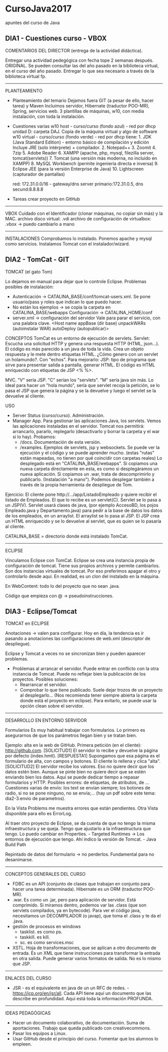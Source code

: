 # CursoJava2017
apuntes del curso de Java

DIA1 - Cuestiones curso - VBOX
-------------------------------------------------------------------------------------------
COMENTARIOS DEL DIRECTOR (entrega de la actividad didáctica).

Entregar una actividad pedegógica con fecha tope 2 semanas después. ORIGINAL. 
Se pueden consultar las del año pasado en la biblioteca virtual, en el curso del año pasado.
Entregar lo que sea necesario a través de la biblioteca virtual fp.
___________________________________________________________________________________________
PLANTEAMIENTO
- Planteamiento del temario 
	Dejamos fuera GIT (a pesar de ello, hacer tarea) y Maven
	Incluimos servidor, Hibernate (traductor POO-MR), Spring, servicios web.
	3 plantillas de máquinas, w10, con media instalación, con toda la instalación.
- Cuestiones varias
	w10 host - curso/curso (fondo azul) - red por dhcp
		unidad D: carpeta DAJ. Copia de la máquina virtual y algo de software
	w10 virtual - curso/curso (fondo verde) - red por dhcp
		tiene:
			1. JDK (Java Standard Edition) - entorno básico de compilación y edición
				Incluye JRE (solo intérprete) + compilador.
			2. Notepad++
			3. Zoomit
			4. 7zip
			5. Adobe Reader
			6. XAMPP (apache, php, mysql, filezilla server, tomcat(servlets))
			7. Tomcat (una versión más moderna, no incluido en XAMPP)
			8. MySQL Workbench (permite ingeniería directa e inversa)
			9. Eclipse JEE (para la versión Enterprise de Java)
			10. Lightscreen (capturador de pantallas)
			
	red: 172.31.0.0/16 - gateway/dns server primario:172.31.0.5, dns secund:8.8.8.8
- Tareas
	crear proyecto en GitHub

___________________________________________________________________________________________
VBOX 
	Cuidado con el Identificador (clonar máquinas, no copiar sin más) y la MAC.
	archivo disco virtual: .vdi
	archivo de configuración de virtualbox: .vbox -> puedo cambiarlo a mano
___________________________________________________________________________________________
INSTALACIONES
Comprobamos lo instalado. 
Ponemos apache y mysql como servicios. 
Instalamos Tomcat con el instalador/wizard.


DIA2 - TomCat - GIT
-------------------------------------------------------------------------------------------
TOMCAT (el gato Tom)

Lo dejamos en manual para dejar que lo controle Eclipse.
Problemas posibles de instalación:
- Autenticación -> CATALINA_BASE/conf/tomcat-users.xml. Se pone usuario/pass y roles que indican lo que puedo hacer.
- No están los ejemplos -> se copia la carpeta en CATALINA_BASE/webapps
Configuración -> CATALINA_HOME/conf
- server.xml -> configuración del servidor
	<Server> Vale para parar el servicio, con una palabra clave.
	<Engine><Realm><Host name appBase (dir base) unpackWARs (autoinstalar WAR) autoDeploy (autopublicar)>


CONCEPTOS
TomCat es un entorno de ejecución de servlets.
Servlet: Escucha una solicitud HTTP y genera una respuesta HTTP (HTML, json...).
	El código es más parecido a un java de toda la vida.
	Crea un objeto respuesta y le mete dentro etiquetas HTML.
¿Cómo genero con un servlet un holamundo?. Con "echos". Para mejorarlo:
JSP: tipo de programa que sirve para presentar salida a pantalla, generar HTML.
	El código es HTML enriquecido con etiquetas de JSP <% %>. 

MVC. "V" sería JSP. "C" serían los "servlets". "M" sería java sin más.
	Lo ideal para hacer un "hola mundo", sería que servlet recoja la petición,
	se lo pasa el JSP que genera la página y se la devuelve y luego el servlet
	se la devuelve al cliente.

USO 
- Server Status (curso/curso). Administración.
- Manager App. 
Para gestionar las aplicaciones Java, los servlets. Vemos las aplicaciones instaladas en el servidor. 
Tomcat nos  permitirá: arrancarlo, pararlo, replegarlo (desactivarlo y borrar la carpeta y el war si lo hay).
Probamos:
	- /docs. Documentación de esta versión.
	- /examples. Ejemplos de servlets, jsp y websockets. 
		Se puede ver la ejecución y el código y se puede aprender mucho.
	(estas "rutas" están mapeadas, no tienen por qué coincidir con carpetas reales)
Lo desplegado está en "CATALINA_BASE/webapps". 
	Si copiamos una nueva carpeta directamente en esta, es como si desplegáramos un nueva aplicación. 
	Si copiamos un .war, trata de descomprimirlo y publicarlo. (Instalación "a mano").
Podemos desplegar también a través de la propia herramienta de despliegue de Tom.

Ejercicio: El cliente pone http://.../app/ListadoEmpleado y quiere recibir el listado de Empleados.
El que lo recibe es un servlet(C). Servlet se lo pasa a un JSP(V). Servlet usará clases de java,
(por ejemplo AccesoBD, los pojos Empleado.java y Departamento.java) para pedir a la base de datos los
datos de los empleados, en un arraylist. El arraylist se lo pasa al JSP. El JSP crea un HTML enriquecido
y se lo devuelve al servlet, que es quien se lo pasaría al cliente.

CATALINA_BASE = directorio donde está instalado TomCat.
__________________________________________________________________________________________________
ECLIPSE

Vinculamos Eclipse con TomCat. Eclipse se crea una instancia propia de configuración de tomcat.
Tiene sus propios archivos y permite cambiarlos. Son dos instancias virtuales de tomcat. Por eso
preferimos apagar el otro y controlarlo desde aquí. En realidad, es un clon del instalado en la 
máquina.

En WebContent: todo lo del proyecto que no sean .java.

Código que empieza con @ -> pseudoinstrucciones.

DIA3 - Eclipse/Tomcat
-------------------------------------------------------------------------------------------
TOMCAT en ECLIPSE

Anotaciones -> valen para configurar. Hoy en día, la tendencia es ir pasando a anotaciones 
las configuraciones de web.xml (descriptor de despliegue).

Eclipse y Tomcat a veces no se sincronizan bien y pueden aparecer problemas.
- Problemas al arrancar el servidor. 
	Puede entrar en conflicto con la otra instancia de Tomcat.
	Puede no reflejar bien la publicación de los proyectos.
	Posibles soluciones:
	- Rearrancar el servidor.
	- Comprobar lo que tiene publicado. Suele dejar trozos de un proyecto al desplegarlo...
		(Nos recomienda tener siempre abierta la carpeta donde está el proyecto en eclipse).
		Para evitarlo, se puede usar la opción clean sobre el servidor.

__________________________________________________________________________________________________
DESARROLLO EN ENTORNO SERVIDOR

Formularios
Es muy habitual trabajar con formularios. Lo primero es asegurarnos de que los parámetros 
llegan bien y se tratan bien.

Ejemplo: alta en la web de GitHub.
Primera petición (en el cliente): http://github.com. [SOLICITUD1]
El servidor lo recibe y devuelve la página por defecto (index.hmtl). [RESPUESTA1]
Supongamos que esa página es el formulario de alta, con campos y botones.
El cliente lo rellena y clica "alta". [SOLICITUD2]
El servidor recibe los valores. Eso no quiere decir que los datos estén bien. Aunque se pinte
bien no quiere decir que se estén enviando bien los datos. Aquí se puede dedicar tiempo a repasar
formularios y HTTP.
	Posibles errores: de etiquetas, de atributos, de ... 
Cuestiones varias de envío:
	los text se envían siempre; los botones de radio, si no se pone ninguno, no se envía;...
	(hay un pdf sobre este tema: dia2-3.envio de parametros).



En la Vista Problems me muestra errores que están pendientes.
Otra Vista disponible para ello es ErrorLog.

Al traer otro proyecto de Eclipse, se da cuenta de que no tengo la misma infraestructura y se queja.
Tengo que ajustarlo a la infraestructura que tengo. Lo puedo cambiar en Properties.
	- Targeted Runtimes -> Los entornos de ejecución que tengo. Ahí indico la versión de Tomcat.
	- Java Build Path 
	
Repintado de datos del formulario -> no perderlos. Fundamental para no desanimarse.









---------------------------------------------------------------------------------------------------
CONCEPTOS GENERALES DEL CURSO
- FDBC es un API (conjunto de clases que trabajan en conjunto para hacer una tarea determinada). 
Hibernate es un ORM (traductor POO-MR).
- .war. Es como un .jar, pero para aplicación de servidor. Está comprimido. Si miramos dentro, 
podemos var las .class (que son servlets compilados, ya en bytecode). Para ver el código java,
necesitamos un DECOMPILADOR (o javap), que toma el .class y te da el .java.
- gestión de procesos en windows
	- tasklist. es como ps.
	- taskkill. es kill.
	- sc. es como services.msc
- XSTL. Hoja de transformaciones, que se aplican a otro documento de entrada. Es un XML que tiene
instrucciones para transformar la entrada en otra salida. Puede generar varios formatos de salida.
No es lo mismo que JSP.
___________________________________________________________________________________________________
ENLACES DEL CURSO
* JSR - es el equivalente en java de un un RFC de redes. - https://jcp.org/en/jsr/all. Cada API tiene
aquí un documento que las describe en profundidad. Aquí está toda la información PROFUNDA.

___________________________________________________________________________________________________
IDEAS PEDAGÓGICAS
* Hacer un documento colaborativo, de documentación. Suma de aportaciones. Trabajo que queda 
publicado con creativecommons.
* Pasar los equipos a Linux.
* Usar GitHub desde el principio del curso. Fomentar que los alumnos lo empleen.